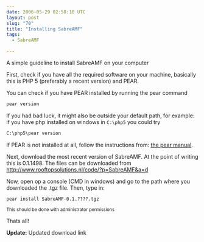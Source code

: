 ```yaml
---
date: 2006-05-29 02:58:10 UTC
layout: post
slug: "70"
title: "Installing SabreAMF"
tags:
  - SabreAMF

---
```

<p>A simple guideline to install SabreAMF on your computer</p>

<p>First, check if you have all the required software on your machine, basically this is PHP 5  (preferably a recent version) and PEAR.</p>

<p>You can check if you have PEAR installed by running the pear command</p>

```sh
pear version
```

If you had bad luck, it might also be outside your default path, for example:
if you have php installed on windows in `C:\php5` you could try

```sh
C:\php5\pear version
```

<p>If PEAR is not installed at all, follow the instructions from:
<a href="http://www.go-pear.org/manual/en/installation.getting.php" class="dead-link">the pear manual</a>.</p>

<p>Next, download the most recent version of SabreAMF. At the point of writing this is 0.1.1498. The files can be downloaded from <a href="/code/?p=SabreAMF&a=d">http://www.rooftopsolutions.nl/code/?p=SabreAMF&a=d</a>
</p>

<p>Now, open op a console (CMD in windows) and go to the path where you downloaded the .tgz file. Then, type in:</p>

```
pear install SabreAMF-0.1.????.tgz
```

<p style="font-size: smaller">This should be done with administrator permissions</p>

<p>Thats all!</p>

<p><b>Update:</b> Updated download link</p>
